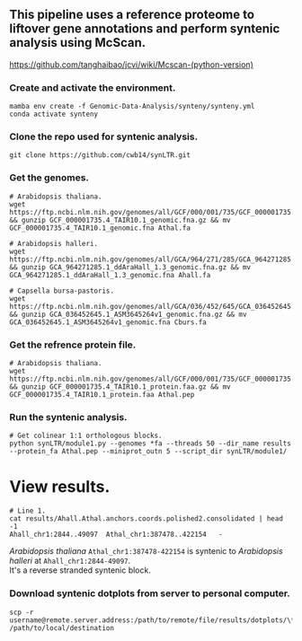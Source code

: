 ## This pipeline uses a reference proteome to liftover gene annotations and perform syntenic analysis using McScan.
https://github.com/tanghaibao/jcvi/wiki/Mcscan-(python-version)

### Create and activate the environment.
```
mamba env create -f Genomic-Data-Analysis/synteny/synteny.yml 
conda activate synteny
```
### Clone the repo used for syntenic analysis. 
```
git clone https://github.com/cwb14/synLTR.git
```
### Get the genomes. 
```
# Arabidopsis thaliana.
wget https://ftp.ncbi.nlm.nih.gov/genomes/all/GCF/000/001/735/GCF_000001735.4_TAIR10.1/GCF_000001735.4_TAIR10.1_genomic.fna.gz && gunzip GCF_000001735.4_TAIR10.1_genomic.fna.gz && mv GCF_000001735.4_TAIR10.1_genomic.fna Athal.fa

# Arabidopsis halleri.
wget https://ftp.ncbi.nlm.nih.gov/genomes/all/GCA/964/271/285/GCA_964271285.1_ddAraHall_1.3/GCA_964271285.1_ddAraHall_1.3_genomic.fna.gz && gunzip GCA_964271285.1_ddAraHall_1.3_genomic.fna.gz && mv GCA_964271285.1_ddAraHall_1.3_genomic.fna Ahall.fa

# Capsella bursa-pastoris.
wget https://ftp.ncbi.nlm.nih.gov/genomes/all/GCA/036/452/645/GCA_036452645.1_ASM3645264v1/GCA_036452645.1_ASM3645264v1_genomic.fna.gz && gunzip GCA_036452645.1_ASM3645264v1_genomic.fna.gz && mv GCA_036452645.1_ASM3645264v1_genomic.fna Cburs.fa
```

### Get the refrence protein file. 
```
# Arabidopsis thaliana.
wget https://ftp.ncbi.nlm.nih.gov/genomes/all/GCF/000/001/735/GCF_000001735.4_TAIR10.1/GCF_000001735.4_TAIR10.1_protein.faa.gz && gunzip GCF_000001735.4_TAIR10.1_protein.faa.gz && mv GCF_000001735.4_TAIR10.1_protein.faa Athal.pep
```
### Run the syntenic analysis.
```
# Get colinear 1:1 orthologous blocks. 
python synLTR/module1.py --genomes *fa --threads 50 --dir_name results --protein_fa Athal.pep --miniprot_outn 5 --script_dir synLTR/module1/
```

# View results.
```
# Line 1.
cat results/Ahall.Athal.anchors.coords.polished2.consolidated | head -1
Ahall_chr1:2844..49097	Athal_chr1:387478..422154	-
```
*Arabidopsis thaliana* `Athal_chr1:387478-422154` is syntenic to *Arabidopsis halleri* at `Ahall_chr1:2844-49097`.  
It's a reverse stranded syntenic block.  


### Download syntenic dotplots from server to personal computer. 
```
scp -r username@remote.server.address:/path/to/remote/file/results/dotplots/\*pdf /path/to/local/destination
```

